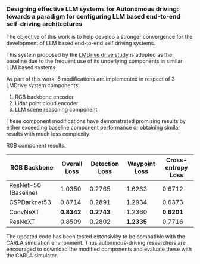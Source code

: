 ### Designing effective LLM systems for Autonomous driving: towards a paradigm for configuring LLM based end-to-end self-driving architectures

The objective of this work is to help develop a stronger convergence for the development of LLM based end-to-end self driving systems.

This system proposed by the [LMDrive drive study](https://github.com/opendilab/LMDrive/tree/main) is adopted as the baseline due to the frequent use of its underlying components in similar LLM based systems.

As part of this work, 5 modifications are implemented in respect of 3 LMDrive system components: 
  1. RGB backbone encoder
  2. Lidar point cloud encoder
  3. LLM scene reasoning component

These component modifications have demonstrated promising results by either exceeding baseline component performance or obtaining similar results with much less complexity: 

RGB component results:

| RGB Backbone        | Overall Loss | Detection Loss | Waypoint Loss | Cross-entropy Loss |
|---------------------|--------------|----------------|---------------|--------------------|
| ResNet-50 (Baseline) | 1.0350      | 0.2765         | 1.6263        | 0.6712             |
| CSPDarknet53        | 0.8714       | 0.2891         | 1.2934        | 0.6373             |
| ConvNeXT            | **0.8342**       | **0.2743**         | 1.2360        | **0.6201**             |
| ResNeXT             | 0.8509       | 0.2802         | **1.2335**        | 0.7716             |


The updated code has been tested extensivley to be compatible with the CARLA simulation environment. Thus autonmous-driving researchers are encouraged to download the modified components and evaluate these with the CARLA simulator.






